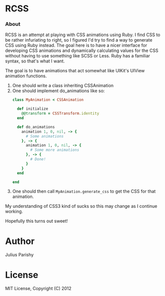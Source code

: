 # RCSS

### About
RCSS is an attempt at playing with CSS animations using Ruby. I find CSS to be rather infuriating to right, so I figured I'd try to find a way to generate CSS using Ruby instead. The goal here is to have a nicer interface for developing CSS animations and dynamically calculating values for the CSS without having to use something like SCSS or Less. Ruby has a familiar syntax, so that's what I want.

The goal is to have animations that act somewhat like UIKit's UIView animation functions.

1. One should write a class inheriting CSSAnimation
2. One should implement do_animations like so:
	```ruby
	class MyAnimation < CSSAnimation

	  def initialize
	    @@transform = CSSTransform.identity
	  end

	  def do_animations
	    animation 1, 0, nil, -> {
	      # Some animations
	    }, -> { 
	      animation 1, 0, nil, -> {
	        # Some more animations
	      }, -> {
	        # Done!
	      }
	    }
	  end

	end
	```
3. One should then call `MyAnimation.generate_css` to get the CSS for that animation.

My understanding of CSS3 kind of sucks so this may change as I continue working.

Hopefully this turns out sweet!

# Author
Julius Parishy

# License
MIT License, Copyright (C) 2012
